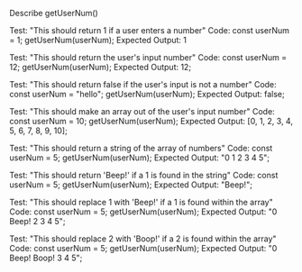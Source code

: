 Describe getUserNum()

Test: "This should return 1 if a user enters a number"
Code:
const userNum = 1;
getUserNum(userNum);
Expected Output: 1

Test: "This should return the user's input number"
Code:
const userNum = 12;
getUserNum(userNum);
Expected Output: 12;

Test: "This should return false if the user's input is not a number"
Code:
const userNum = "hello";
getUserNum(userNum);
Expected Output: false;

Test: "This should make an array out of the user's input number"
Code:
const userNum = 10;
getUserNum(userNum);
Expected Output: [0, 1, 2, 3, 4, 5, 6, 7, 8, 9, 10];

Test: "This should return a string of the array of numbers"
Code:
const userNum = 5;
getUserNum(userNum);
Expected Output: "0 1 2 3 4 5";

Test: "This should return 'Beep!' if a 1 is found in the string"
Code:
const userNum = 5;
getUserNum(userNum);
Expected Output: "Beep!";

Test: "This should replace 1 with 'Beep!' if a 1 is found within the array"
Code:
const userNum = 5;
getUserNum(userNum);
Expected Output: "0 Beep! 2 3 4 5";

Test: "This should replace 2 with 'Boop!' if a 2 is found within the array"
Code:
const userNum = 5;
getUserNum(userNum);
Expected Output: "0 Beep! Boop! 3 4 5";